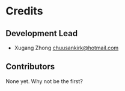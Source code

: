 # Credits


## Development Lead

* Xugang Zhong <chuusankirk@hotmail.com>

## Contributors

None yet. Why not be the first?

